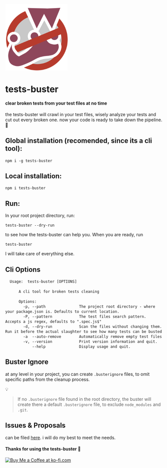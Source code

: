 <img src="tests-buster.png" alt="tests-buster" width="200"/>

# tests-buster

#### clear broken tests from your test files at no time

the tests-buster will crawl in your test files, wisely analyze your tests and cut out every broken one. now your code is ready to take down the pipeline. :checkered_flag:

## Global installation (recomended, since its a cli tool):

```
npm i -g tests-buster
```

## Local installation:

```
npm i tests-buster
```

## Run:

In your root project directory, run:

 ```
 tests-buster --dry-run
 ```

 to see how the tests-buster can help you. When you are ready, run 

 ```
 tests-buster
 ```

 I will take care of everything else.

## Cli Options
```
  Usage:  tests-buster [OPTIONS]
      
      A cli tool for broken tests cleaning
      
      Options:
        -p, --path               The project root directory - where your package.json is. Defaults to current location.
        -P, --pattern            The test files search pattern. Accepts a js regex, defaults to ".spec.js$"
        -d, --dry-run            Scan the files without changing them. Run it before the actual slaughter to see how many tests can be busted
        -a  --auto-remove        Automatically remove empty test files
        -v, --version            Print version information and quit.
            --help               Display usage and quit.
```

## Buster Ignore

at any level in your project, you can create `.busterignore` files, to omit specific paths from the cleanup process.

:bulb:
> If no `.busterignore`  file found in the root directory, the buster will create there a default `.busterignore` file, to exclude `node_modules` and `.git`.

## Issues & Proposals

can be filed [here](https://github.com/Efrat19/tests-buster/issues). i will do my best to meet the needs.

#### Thanks for using the tests-buster :clap:

<a href='https://ko-fi.com/C0C5Y5NJ' target='_blank'><img height='36' style='border:0px;height:36px;' src='https://az743702.vo.msecnd.net/cdn/kofi2.png?v=2' border='0' alt='Buy Me a Coffee at ko-fi.com' /></a>
